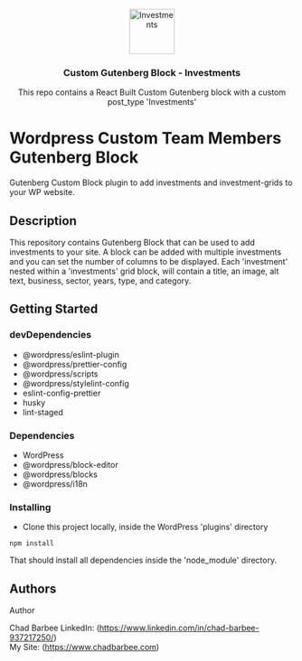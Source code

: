 <!-- PROJECT LOGO -->
<br />
<div align="center">
  <a href="https://github.com/cbarbee-git/custom-gutenberg-block-investments">
    <img src="https://chadbarbee.com/img/investments.png" alt="Investments" title="Investments" width="80" height="80">
  </a>

<h3 align="center">Custom Gutenberg Block - Investments</h3>

  <p align="center">
    This repo contains a React Built Custom Gutenberg block with a custom post_type 'Investments'
	</p>
</div>

# Wordpress Custom Team Members Gutenberg Block

Gutenberg Custom Block plugin to add investments and investment-grids to your WP website.

## Description

This repository contains Gutenberg Block that can be used to add investments to your site. A block can be added with
multiple investments and
you can set the number of columns to be displayed. Each 'investment' nested within a 'investments' grid block,
will contain a title, an image, alt text, business, sector, years, type, and category.

## Getting Started

### devDependencies

* @wordpress/eslint-plugin
* @wordpress/prettier-config
* @wordpress/scripts
* @wordpress/stylelint-config
* eslint-config-prettier
* husky
* lint-staged

### Dependencies

* WordPress
* @wordpress/block-editor
* @wordpress/blocks
* @wordpress/i18n

### Installing

* Clone this project locally, inside the WordPress 'plugins' directory

```
npm install
```

That should install all dependencies inside the 'node_module' directory.

## Authors

Author

Chad Barbee
LinkedIn: (https://www.linkedin.com/in/chad-barbee-937217250/)<br />
My Site: (https://www.chadbarbee.com)
